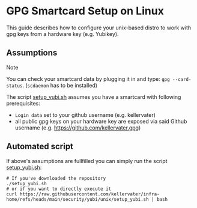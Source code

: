 # GPG Smartcard Setup on Linux
This guide describes how to configure your unix-based distro to work with gpg keys from a hardware key (e.g. Yubikey).

## Assumptions

> [!NOTE]
> You can check your smartcard data by plugging it in and type: `gpg --card-status`. (`scdaemon` has to be installed)

The script [setup_yubi.sh](./setup_yubi.sh) assumes you have a smartcard with following prerequisites:
* `Login data` set to your github username (e.g. kellervater)
* all public gpg keys on your hardware key are exposed via said Github username (e.g. https://github.com/kellervater.gpg)

## Automated script
If above's assumptions are fullfilled you can simply run the script [setup_yubi.sh](./setup_yubi.sh):
```shell
# If you've downloaded the repository
./setup_yubi.sh
# or if you want to directly execute it
curl https://raw.githubusercontent.com/kellervater/infra-home/refs/heads/main/security/yubi/unix/setup_yubi.sh | bash
```
